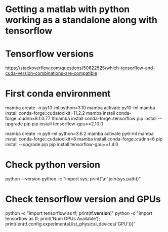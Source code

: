 # Getting a matlab with python working as a standalone along with tensorflow

# Tensorflow versions
https://stackoverflow.com/questions/50622525/which-tensorflow-and-cuda-version-combinations-are-compatible

# First conda environment
mamba create -n py10-ml python=3.10
mamba activate py10-ml
mamba install conda-forge::cudatoolkit=11.2.2
mamba install conda-forge::cudnn=8.1.0.77
#mamba install conda-forge::tensorflow
pip install --upgrade pip
pip install tensorflow-gpu==2.10.0

mamba create -n py6-ml python=3.6.2
mamba activate py6-ml
mamba install conda-forge::cudatoolkit=8
mamba install conda-forge::cudnn=6
pip install --upgrade pip
pip install tensorflow-gpu==1.4.0


# Check python version
python --version
python -c "import sys; print('\n'.join(sys.path))"

# Check tensorflow version and GPUs
python -c "import tensorflow as tf; print(tf.__version__)"
python -c "import tensorflow as tf; print('Num GPUs Available'); print(len(tf.config.experimental.list_physical_devices('GPU')))"



